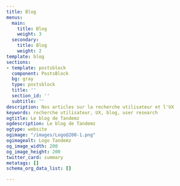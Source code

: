 ```yaml
---
title: Blog
menus:
  main:
    title: Blog
    weight: 3
  secondary:
    title: Blog
    weight: 2
template: blog
sections:
- template: postsblock
  component: PostsBlock
  bg: gray
  type: postsblock
  title: ''
  section_id: ''
  subtitle: ''
description: Nos articles sur la recherche utilisateur et l'UX
keywords: recherche utilisateur, UX, blog, user research
ogtitle: Le blog de Tandemz
ogdescription: Le blog de Tandemz
ogtype: website
ogimage: "/images/Logo@200-1.png"
ogimagealt: Logo Tandemz
og_image_width: 200
og_image_height: 200
twitter_card: summary
metatags: []
schema_org_data_list: []

---
```

